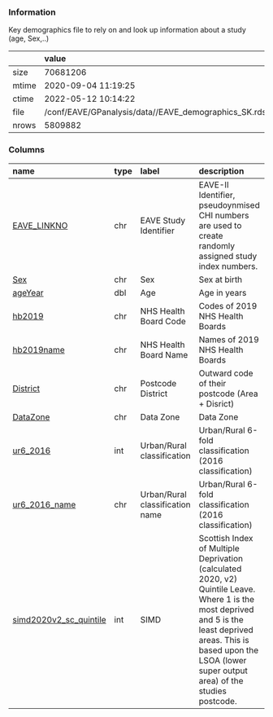 
### Information

Key demographics file to rely on and look up information about a study (age, Sex,..)

|       | value                                                |
|:------|:-----------------------------------------------------|
| size  | 70681206                                             |
| mtime | 2020-09-04 11:19:25                                  |
| ctime | 2022-05-12 10:14:22                                  |
| file  | /conf/EAVE/GPanalysis/data//EAVE_demographics_SK.rds |
| nrows | 5809882                                              |

### Columns

| name                                                                            | type   | label                           | description                                                                                                                                                                                                                 |
|:--------------------------------------------------------------------------------|:-------|:--------------------------------|:----------------------------------------------------------------------------------------------------------------------------------------------------------------------------------------------------------------------------|
| [EAVE_LINKNO](../tables/EAVE_demographics_SK/EAVE_LINKNO)                       | chr    | EAVE Study Identifier           | EAVE-II Identifier, pseudoynmised CHI numbers are used to create randomly assigned study index numbers.                                                                                                                     |
| [Sex](../tables/EAVE_demographics_SK/Sex)                                       | chr    | Sex                             | Sex at birth                                                                                                                                                                                                                |
| [ageYear](../tables/EAVE_demographics_SK/ageYear)                               | dbl    | Age                             | Age in years                                                                                                                                                                                                                |
| [hb2019](../tables/EAVE_demographics_SK/hb2019)                                 | chr    | NHS Health Board Code           | Codes of 2019 NHS Health Boards                                                                                                                                                                                             |
| [hb2019name](../tables/EAVE_demographics_SK/hb2019name)                         | chr    | NHS Health Board Name           | Names of 2019 NHS Health Boards                                                                                                                                                                                             |
| [District](../tables/EAVE_demographics_SK/District)                             | chr    | Postcode District               | Outward code of their postcode (Area + Disrict)                                                                                                                                                                             |
| [DataZone](../tables/EAVE_demographics_SK/DataZone)                             | chr    | Data Zone                       | Data Zone                                                                                                                                                                                                                   |
| [ur6_2016](../tables/EAVE_demographics_SK/ur6_2016)                             | int    | Urban/Rural classification      | Urban/Rural 6-fold classification (2016 classification)                                                                                                                                                                     |
| [ur6_2016_name](../tables/EAVE_demographics_SK/ur6_2016_name)                   | chr    | Urban/Rural classification name | Urban/Rural 6-fold classification (2016 classification)                                                                                                                                                                     |
| [simd2020v2_sc_quintile](../tables/EAVE_demographics_SK/simd2020v2_sc_quintile) | int    | SIMD                            | Scottish Index of Multiple Deprivation (calculated 2020, v2) Quintile Leave. Where 1 is the most deprived and 5 is the least deprived areas. This is based upon the LSOA (lower super output area) of the studies postcode. |
        